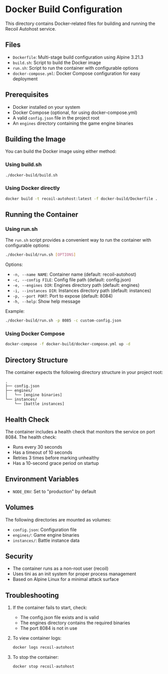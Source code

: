 # Docker Build Configuration

This directory contains Docker-related files for building and running the Recoil Autohost service.

## Files

- `Dockerfile`: Multi-stage build configuration using Alpine 3.21.3
- `build.sh`: Script to build the Docker image
- `run.sh`: Script to run the container with configurable options
- `docker-compose.yml`: Docker Compose configuration for easy deployment

## Prerequisites

- Docker installed on your system
- Docker Compose (optional, for using docker-compose.yml)
- A valid `config.json` file in the project root
- An `engines` directory containing the game engine binaries

## Building the Image

You can build the Docker image using either method:

### Using build.sh
```bash
./docker-build/build.sh
```

### Using Docker directly
```bash
docker build -t recoil-autohost:latest -f docker-build/Dockerfile .
```

## Running the Container

### Using run.sh
The `run.sh` script provides a convenient way to run the container with configurable options:

```bash
./docker-build/run.sh [OPTIONS]
```

Options:
- `-n, --name NAME`: Container name (default: recoil-autohost)
- `-c, --config FILE`: Config file path (default: config.json)
- `-e, --engines DIR`: Engines directory path (default: engines)
- `-i, --instances DIR`: Instances directory path (default: instances)
- `-p, --port PORT`: Port to expose (default: 8084)
- `-h, --help`: Show help message

Example:
```bash
./docker-build/run.sh -p 8085 -c custom-config.json
```

### Using Docker Compose
```bash
docker-compose -f docker-build/docker-compose.yml up -d
```

## Directory Structure

The container expects the following directory structure in your project root:

```
.
├── config.json
├── engines/
│   └── [engine binaries]
└── instances/
    └── [battle instances]
```

## Health Check

The container includes a health check that monitors the service on port 8084. The health check:
- Runs every 30 seconds
- Has a timeout of 10 seconds
- Retries 3 times before marking unhealthy
- Has a 10-second grace period on startup

## Environment Variables

- `NODE_ENV`: Set to "production" by default

## Volumes

The following directories are mounted as volumes:
- `config.json`: Configuration file
- `engines/`: Game engine binaries
- `instances/`: Battle instance data

## Security

- The container runs as a non-root user (recoil)
- Uses tini as an init system for proper process management
- Based on Alpine Linux for a minimal attack surface

## Troubleshooting

1. If the container fails to start, check:
   - The config.json file exists and is valid
   - The engines directory contains the required binaries
   - The port 8084 is not in use

2. To view container logs:
   ```bash
   docker logs recoil-autohost
   ```

3. To stop the container:
   ```bash
   docker stop recoil-autohost
   ``` 